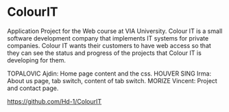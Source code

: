 # ColourIT
Application Project for the Web course at VIA University. Colour IT is a small software development company that implements IT systems for private companies. Colour IT wants their customers to have web access so that they can see the status and progress of the projects that Colour IT is developing for them. 

TOPALOVIC Ajdin: Home page content and the css.
HOUVER SING Irma: About us page, tab switch, content of tab switch.
MORIZE Vincent: Project and contact page.

https://github.com/Hd-1/ColourIT